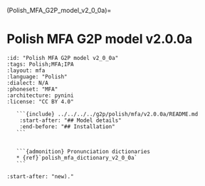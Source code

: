 
(Polish_MFA_G2P_model_v2_0_0a)=
# Polish MFA G2P model v2.0.0a

``````{g2p} Polish MFA G2P model v2.0.0a
:id: "Polish MFA G2P model v2_0_0a"
:tags: Polish;MFA;IPA
:layout: mfa
:language: "Polish"
:dialect: N/A
:phoneset: "MFA"
:architecture: pynini
:license: "CC BY 4.0"

   ```{include} ../../../../g2p/polish/mfa/v2.0.0a/README.md
    :start-after: "## Model details"
    :end-before: "## Installation"
   ```


   ```{admonition} Pronunciation dictionaries
   * {ref}`polish_mfa_dictionary_v2_0_0a`
   ```
``````

```{include} ../../../../g2p/polish/mfa/v2.0.0a/README.md
:start-after: "new)."
```
